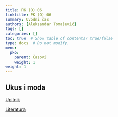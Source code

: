```yaml
---
title: PK (O) 06
linktitle: PK (O) 06
summary: Uvodni čas
authors: [Aleksandar Tomašević]
tags: []
categories: []
toc: true  # Show table of contents? true/false
type: docs  # Do not modify.
menu:
  pko:
    parent: Časovi
    weight: 1
weight: 1
---
```



## Ukus i moda

[Upitnik](https://forms.gle/xPRBfFFuLzYvz6Vk6)

[Literatura](/files/pk-sociologija-ukusa.pdf)